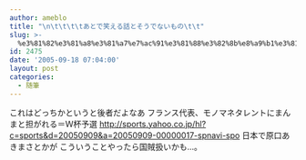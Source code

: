 ```yaml
---
author: ameblo
title: "\n\t\t\t\tあとで笑える話とそうでないもの\t\t"
slug: >-
  %e3%81%82%e3%81%a8%e3%81%a7%e7%ac%91%e3%81%88%e3%82%8b%e8%a9%b1%e3%81%a8%e3%81%9d%e3%81%86%e3%81%a7%e3%81%aa%e3%81%84%e3%82%82%e3%81%ae
id: 2475
date: '2005-09-18 07:04:00'
layout: post
categories:
  - 随筆
---
```


これはどっちかというと後者だよなあ フランス代表、モノマネタレントにまんまと担がれる＝Ｗ杯予選 http://sports.yahoo.co.jp/hl?c=sports&d=20050909&a=20050909-00000017-spnavi-spo 日本で原口あきまさとかが こういうことやったら国賊扱いかも…。